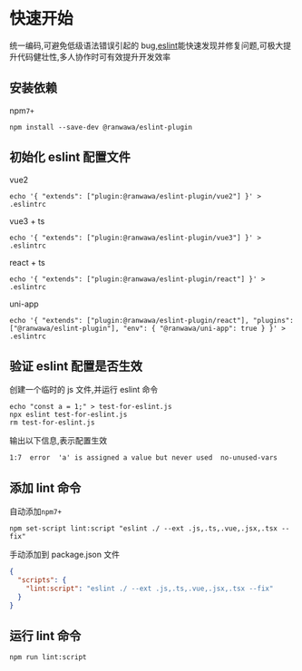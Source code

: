 # 快速开始

统一编码,可避免低级语法错误引起的 bug,[eslint](https://eslint.org/)能快速发现并修复问题,可极大提升代码健壮性,多人协作时可有效提升开发效率

## 安装依赖

npm`7+`

```shell
npm install --save-dev @ranwawa/eslint-plugin
```

## 初始化 eslint 配置文件

vue2

```shell
echo '{ "extends": ["plugin:@ranwawa/eslint-plugin/vue2"] }' > .eslintrc
```

vue3 + ts

```shell
echo '{ "extends": ["plugin:@ranwawa/eslint-plugin/vue3"] }' > .eslintrc
```

react + ts

```shell
echo '{ "extends": ["plugin:@ranwawa/eslint-plugin/react"] }' > .eslintrc
```

uni-app

```shell
echo '{ "extends": ["plugin:@ranwawa/eslint-plugin/react"], "plugins": ["@ranwawa/eslint-plugin"], "env": { "@ranwawa/uni-app": true } }' > .eslintrc
```

## 验证 eslint 配置是否生效

创建一个临时的 js 文件,并运行 eslint 命令

```shell
echo "const a = 1;" > test-for-eslint.js
npx eslint test-for-eslint.js
rm test-for-eslint.js
```

输出以下信息,表示配置生效

```shell
1:7  error  'a' is assigned a value but never used  no-unused-vars
```

## 添加 lint 命令

自动添加`npm7+`

```shell
npm set-script lint:script "eslint ./ --ext .js,.ts,.vue,.jsx,.tsx --fix"
```

手动添加到 package.json 文件

```json
{
  "scripts": {
    "lint:script": "eslint ./ --ext .js,.ts,.vue,.jsx,.tsx --fix"
  }
}
```

## 运行 lint 命令

```shell
npm run lint:script
```
